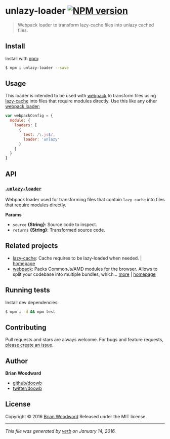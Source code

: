# unlazy-loader [![NPM version](https://img.shields.io/npm/v/unlazy-loader.svg)](https://www.npmjs.com/package/unlazy-loader)

> Webpack loader to transform lazy-cache files into unlazy cached files.

## Install
Install with [npm](https://www.npmjs.com/):

```sh
$ npm i unlazy-loader --save
```

## Usage

This loader is intended to be used with [webpack][webpack] to transform files using [lazy-cache][lazy-cache] into files that require modules directly.
Use this like any other [webpack loader](http://webpack.github.io/docs/using-loaders.html);

```js
var webpackConfig = {
  module: {
    loaders: [
      {
        test: /\.js$/,
        loader: 'unlazy'
      }
    ]
  }
}
```

## API

### [.`unlazy-loader`](index.js#L22)

Webpack loader used for transforming files that contain `lazy-cache` into files
that require modules directly.

**Params**

* `source` **{String}**: Source code to inspect.    
* `returns` **{String}**: Transformed source code.  




## Related projects
* [lazy-cache](https://www.npmjs.com/package/lazy-cache): Cache requires to be lazy-loaded when needed. | [homepage](https://github.com/jonschlinkert/lazy-cache)
* [webpack](https://www.npmjs.com/package/webpack): Packs CommonJs/AMD modules for the browser. Allows to split your codebase into multiple bundles, which… [more](https://www.npmjs.com/package/webpack) | [homepage](https://github.com/webpack/webpack)

## Running tests
Install dev dependencies:

```sh
$ npm i -d && npm test
```

## Contributing
Pull requests and stars are always welcome. For bugs and feature requests, [please create an issue](https://github.com/doowb/unlazy-loader/issues/new).

## Author
**Brian Woodward**

+ [github/doowb](https://github.com/doowb)
+ [twitter/doowb](http://twitter.com/doowb)

## License
Copyright © 2016 [Brian Woodward](https://github.com/doowb)
Released under the MIT license.

***

_This file was generated by [verb](https://github.com/verbose/verb) on January 14, 2016._

[webpack]: https://github.com/webpack/webpack
[lazy-cache]: https://github.com/jonschlinkert/lazy-cache

